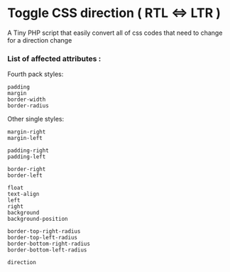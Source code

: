 # Toggle CSS direction ( RTL <=> LTR )
A Tiny PHP script that easily convert all of css codes that need to change for a direction change

### List of affected attributes : 

Fourth pack styles:
```
padding
margin
border-width
border-radius
```

Other single styles:
```
margin-right
margin-left

padding-right
padding-left

border-right
border-left

float
text-align
left
right
background
background-position

border-top-right-radius
border-top-left-radius
border-bottom-right-radius
border-bottom-left-radius

direction
```
